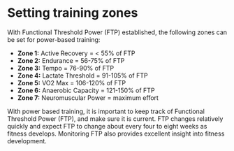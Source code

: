 # Setting training zones

With Functional Threshold Power (FTP) established, the following zones can be set for power-based training:

* **Zone 1:** Active Recovery = < 55% of FTP
* **Zone 2:** Endurance = 56-75% of FTP
* **Zone 3:** Tempo = 76-90% of FTP
* **Zone 4:** Lactate Threshold = 91-105% of FTP
* **Zone 5:** VO2 Max = 106-120% of FTP
* **Zone 6:** Anaerobic Capacity = 121-150% of FTP
* **Zone 7:** Neuromuscular Power = maximum effort

With power based training, it is important to keep track of Functional Threshold Power (FTP), and make sure it is current. FTP changes relatively quickly and expect FTP to change about every four to eight weeks as fitness develops. Monitoring FTP also provides excellent insight into fitness development.
